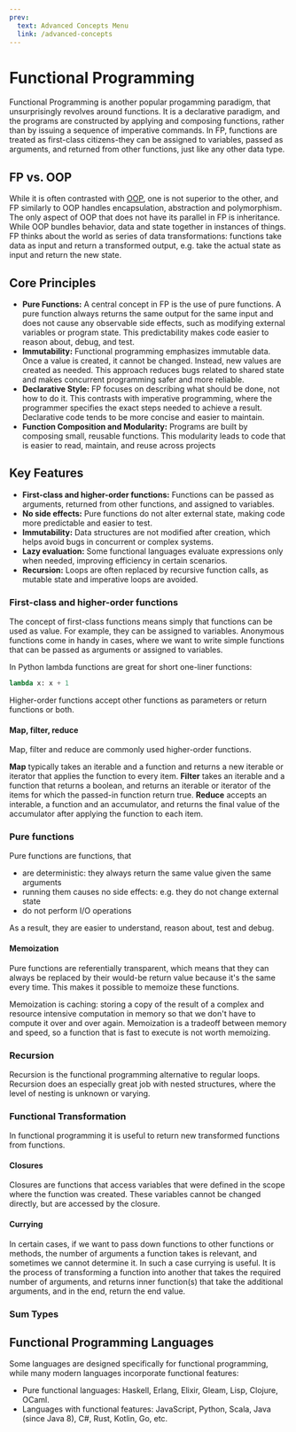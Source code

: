 ```yaml
---
prev:
  text: Advanced Concepts Menu
  link: /advanced-concepts
---
```


# Functional Programming

Functional Programming is another popular progamming paradigm, that unsurprisingly revolves around functions. It is a declarative paradigm, and the programs are constructed by applying and composing functions, rather than by issuing a sequence of imperative commands. In FP, functions are treated as first-class citizens-they can be assigned to variables, passed as arguments, and returned from other functions, just like any other data type.

## FP vs. OOP

While it is often contrasted with [OOP](./oop), one is not superior to the other, and FP similarly to OOP handles encapsulation, abstraction and polymorphism. The only aspect of OOP that does not have its parallel in FP is inheritance.
While OOP bundles behavior, data and state together in instances of things. FP thinks about the world as series of data transformations: functions take data as input and return a transformed output, e.g. take the actual state as input and return the new state.

## Core Principles

- **Pure Functions:** A central concept in FP is the use of pure functions. A pure function always returns the same output for the same input and does not cause any observable side effects, such as modifying external variables or program state. This predictability makes code easier to reason about, debug, and test.
- **Immutability:** Functional programming emphasizes immutable data. Once a value is created, it cannot be changed. Instead, new values are created as needed. This approach reduces bugs related to shared state and makes concurrent programming safer and more reliable.
- **Declarative Style:** FP focuses on describing what should be done, not how to do it. This contrasts with imperative programming, where the programmer specifies the exact steps needed to achieve a result. Declarative code tends to be more concise and easier to maintain.
- **Function Composition and Modularity:** Programs are built by composing small, reusable functions. This modularity leads to code that is easier to read, maintain, and reuse across projects

## Key Features

- **First-class and higher-order functions:** Functions can be passed as arguments, returned from other functions, and assigned to variables.
- **No side effects:** Pure functions do not alter external state, making code more predictable and easier to test.
- **Immutability:** Data structures are not modified after creation, which helps avoid bugs in concurrent or complex systems.
- **Lazy evaluation:** Some functional languages evaluate expressions only when needed, improving efficiency in certain scenarios.
- **Recursion:** Loops are often replaced by recursive function calls, as mutable state and imperative loops are avoided.

### First-class and higher-order functions

The concept of first-class functions means simply that functions can be used as value. For example, they can be assigned to variables.
Anonymous functions come in handy in cases, where we want to write simple functions that can be passed as arguments or assigned to variables.

In Python lambda functions are great for short one-liner functions:

```python
lambda x: x + 1
```

Higher-order functions accept other functions as parameters or return functions or both.

#### Map, filter, reduce

Map, filter and reduce are commonly used higher-order functions.

**Map** typically takes an iterable and a function and returns a new iterable or iterator that applies the function to every item.
**Filter** takes an iterable and a function that returns a boolean, and returns an iterable or iterator of the items for which the passed-in function return true.
**Reduce** accepts an interable, a function and an accumulator, and returns the final value of the accumulator after applying the function to each item.

### Pure functions

Pure functions are functions, that

- are deterministic: they always return the same value given the same arguments
- running them causes no side effects: e.g. they do not change external state
- do not perform I/O operations

As a result, they are easier to understand, reason about, test and debug.

#### Memoization

Pure functions are referentially transparent, which means that they can always be replaced by their would-be return value because it's the same every time. This makes it possible to memoize these functions.

Memoization is caching: storing a copy of the result of a complex and resource intensive computation in memory so that we don't have to compute it over and over again. Memoization is a tradeoff between memory and speed, so a function that is fast to execute is not worth memoizing.

### Recursion

Recursion is the functional programming alternative to regular loops. Recursion does an especially great job with nested structures, where the level of nesting is unknown or varying.

### Functional Transformation

In functional programming it is useful to return new transformed functions from functions.

#### Closures

Closures are functions that access variables that were defined in the scope where the function was created. These variables cannot be changed directly, but are accessed by the closure.

#### Currying

In certain cases, if we want to pass down functions to other functions or methods, the number of arguments a function takes is relevant, and sometimes we cannot determine it. In such a case currying is useful. It is the process of transforming a function into another that takes the required number of arguments, and returns inner function(s) that take the additional arguments, and in the end, return the end value.

### Sum Types

## Functional Programming Languages

Some languages are designed specifically for functional programming, while many modern languages incorporate functional features:

- Pure functional languages: Haskell, Erlang, Elixir, Gleam, Lisp, Clojure, OCaml.
- Languages with functional features: JavaScript, Python, Scala, Java (since Java 8), C#, Rust, Kotlin, Go, etc.
